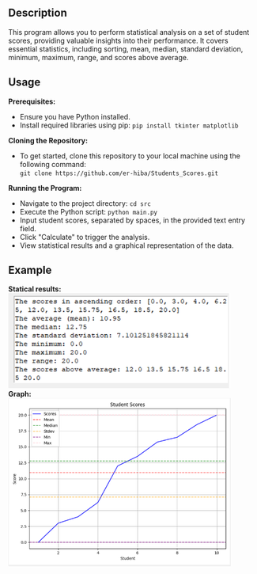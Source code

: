 ## Description
<!-- This program is designed to perform statistical analysis on a set of student scores. It prompts the user to input the number of students and their respective scores. After collecting the data, the program performs the following calculations:
- Sorting: It sorts the scores in ascending order.
- Average (Mean): It calculates the average (mean) score for the students.
- Median: It calculates the median score, which is the middle value in the sorted list. If there's an even number of scores, it takes the average of the two middle values.
- Standard Deviation: It computes the standard deviation, a measure of the amount of variation or dispersion in the scores.
- Minimum and Maximum: It finds the minimum and maximum scores in the dataset.
- Range: It calculates the range, which is the difference between the maximum and minimum scores.
- Scores Above Average: It creates a list of scores that are above the calculated average.  

After performing these calculations, the program displays the sorted scores, the mean, median, standard deviation, minimum, maximum, range, and the list of scores above the average to provide a comprehensive overview of the student performance.-->
This program allows you to perform statistical analysis on a set of student scores, providing valuable insights into their performance. It covers essential statistics, including sorting, mean, median, standard deviation, minimum, maximum, range, and scores above average.  

## Usage
**Prerequisites:**
- Ensure you have Python installed.  
- Install required libraries using pip: ``pip install tkinter matplotlib``  

**Cloning the Repository:**
- To get started, clone this repository to your local machine using the following command:  
  ``git clone https://github.com/er-hiba/Students_Scores.git``

**Running the Program:**
- Navigate to the project directory: ``cd src``
- Execute the Python script: `python main.py`
- Input student scores, separated by spaces, in the provided text entry field.
- Click "Calculate" to trigger the analysis.
- View statistical results and a graphical representation of the data.
## Example
**Statical results:**  
<img src="stats_report.png" width="450">   
**Graph:**  
<img src="graph.png" width="450">
